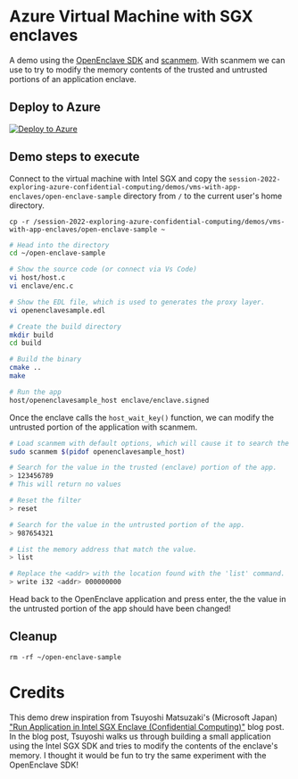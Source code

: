 # Azure Virtual Machine with SGX enclaves

A demo using the [OpenEnclave SDK](https://openenclave.io/sdk/) and [scanmem](https://github.com/scanmem/scanmem). With scanmem we can use to try to modify the memory contents of the trusted and untrusted portions of an application enclave.

## Deploy to Azure

[![Deploy to Azure](https://aka.ms/deploytoazurebutton)](https://portal.azure.com/#create/Microsoft.Template/uri/https%3A%2F%2Fraw.githubusercontent.com%2FThomVanL%2Fsession-2022-exploring-azure-confidential-computing%2Fmain%2Fdemos%2Fvms-with-app-enclaves%2Fbicep%2Fdeploy.json)

## Demo steps to execute

Connect to the virtual machine with Intel SGX and copy the `session-2022-exploring-azure-confidential-computing/demos/vms-with-app-enclaves/open-enclave-sample` directory from `/` to the current user's home directory.

```shell
cp -r /session-2022-exploring-azure-confidential-computing/demos/vms-with-app-enclaves/open-enclave-sample ~
```

```bash
# Head into the directory
cd ~/open-enclave-sample

# Show the source code (or connect via Vs Code)
vi host/host.c
vi enclave/enc.c

# Show the EDL file, which is used to generates the proxy layer.
vi openenclavesample.edl

# Create the build directory
mkdir build
cd build

# Build the binary
cmake ..
make

# Run the app
host/openenclavesample_host enclave/enclave.signed
```

Once the enclave calls the `host_wait_key()` function, we can modify the untrusted portion of the application with scanmem.

``` bash
# Load scanmem with default options, which will cause it to search the memory for I32 values.
sudo scanmem $(pidof openenclavesample_host)

# Search for the value in the trusted (enclave) portion of the app.
> 123456789
# This will return no values

# Reset the filter
> reset

# Search for the value in the untrusted portion of the app.
> 987654321

# List the memory address that match the value.
> list

# Replace the <addr> with the location found with the 'list' command.
> write i32 <addr> 000000000
```

Head back to the OpenEnclave application and press enter, the the value in the untrusted portion of the app should have been changed!

## Cleanup

```shell
rm -rf ~/open-enclave-sample
```

# Credits

This demo drew inspiration from Tsuyoshi Matsuzaki's (Microsoft Japan) ["Run Application in Intel SGX Enclave (Confidential Computing)"](https://tsmatz.wordpress.com/2022/05/17/confidential-computing-intel-sgx-enclave-getting-started/) blog post. In the blog post, Tsuyoshi walks us through building a small application using the Intel SGX SDK and tries to modify the contents of the enclave's memory. I thought it would be fun to try the same experiment with the OpenEnclave SDK!

